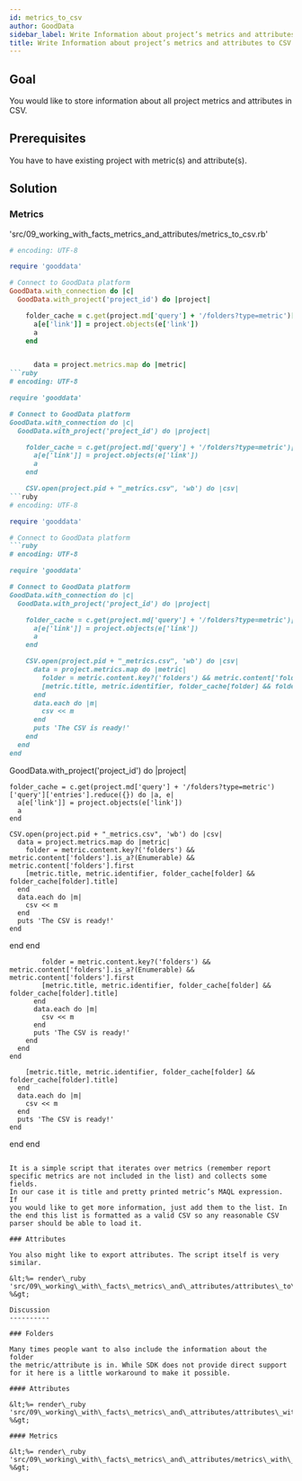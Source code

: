 ```yaml
---
id: metrics_to_csv
author: GoodData
sidebar_label: Write Information about project’s metrics and attributes to CSV
title: Write Information about project’s metrics and attributes to CSV
---
```


Goal
-------

You would like to store information about all project metrics and
attributes in CSV.

Prerequisites
-------------

You have to have existing project with metric(s) and attribute(s).

Solution
--------

### Metrics


'src/09\_working\_with\_facts\_metrics\_and\_attributes/metrics\_to\_csv.rb'
```ruby
# encoding: UTF-8

require 'gooddata'

# Connect to GoodData platform
GoodData.with_connection do |c|
  GoodData.with_project('project_id') do |project|

    folder_cache = c.get(project.md['query'] + '/folders?type=metric')['query']['entries'].reduce({}) do |a, e|
      a[e['link']] = project.objects(e['link'])
      a
    end


      data = project.metrics.map do |metric|
```ruby
# encoding: UTF-8

require 'gooddata'

# Connect to GoodData platform
GoodData.with_connection do |c|
  GoodData.with_project('project_id') do |project|

    folder_cache = c.get(project.md['query'] + '/folders?type=metric')['query']['entries'].reduce({}) do |a, e|
      a[e['link']] = project.objects(e['link'])
      a
    end

    CSV.open(project.pid + "_metrics.csv", 'wb') do |csv|
```ruby
# encoding: UTF-8

require 'gooddata'

# Connect to GoodData platform
```ruby
# encoding: UTF-8

require 'gooddata'

# Connect to GoodData platform
GoodData.with_connection do |c|
  GoodData.with_project('project_id') do |project|

    folder_cache = c.get(project.md['query'] + '/folders?type=metric')['query']['entries'].reduce({}) do |a, e|
      a[e['link']] = project.objects(e['link'])
      a
    end

    CSV.open(project.pid + "_metrics.csv", 'wb') do |csv|
      data = project.metrics.map do |metric|
        folder = metric.content.key?('folders') && metric.content['folders'].is_a?(Enumerable) && metric.content['folders'].first
        [metric.title, metric.identifier, folder_cache[folder] && folder_cache[folder].title]
      end
      data.each do |m|
        csv << m
      end
      puts 'The CSV is ready!'
    end
  end
end
```
  GoodData.with_project('project_id') do |project|

    folder_cache = c.get(project.md['query'] + '/folders?type=metric')['query']['entries'].reduce({}) do |a, e|
      a[e['link']] = project.objects(e['link'])
      a
    end

    CSV.open(project.pid + "_metrics.csv", 'wb') do |csv|
      data = project.metrics.map do |metric|
        folder = metric.content.key?('folders') && metric.content['folders'].is_a?(Enumerable) && metric.content['folders'].first
        [metric.title, metric.identifier, folder_cache[folder] && folder_cache[folder].title]
      end
      data.each do |m|
        csv << m
      end
      puts 'The CSV is ready!'
    end
  end
end
```
        folder = metric.content.key?('folders') && metric.content['folders'].is_a?(Enumerable) && metric.content['folders'].first
        [metric.title, metric.identifier, folder_cache[folder] && folder_cache[folder].title]
      end
      data.each do |m|
        csv << m
      end
      puts 'The CSV is ready!'
    end
  end
end
```
        [metric.title, metric.identifier, folder_cache[folder] && folder_cache[folder].title]
      end
      data.each do |m|
        csv << m
      end
      puts 'The CSV is ready!'
    end
  end
end
```

It is a simple script that iterates over metrics (remember report
specific metrics are not included in the list) and collects some fields.
In our case it is title and pretty printed metric’s MAQL expression. If
you would like to get more information, just add them to the list. In
the end this list is formatted as a valid CSV so any reasonable CSV
parser should be able to load it.

### Attributes

You also might like to export attributes. The script itself is very
similar.

&lt;%= render\_ruby
'src/09\_working\_with\_facts\_metrics\_and\_attributes/attributes\_to\_csv.rb'
%&gt;

Discussion
----------

### Folders

Many times people want to also include the information about the folder
the metric/attribute is in. While SDK does not provide direct support
for it here is a little workaround to make it possible.

#### Attributes

&lt;%= render\_ruby
'src/09\_working\_with\_facts\_metrics\_and\_attributes/attributes\_with\_folder\_to\_csv.rb'
%&gt;

#### Metrics

&lt;%= render\_ruby
'src/09\_working\_with\_facts\_metrics\_and\_attributes/metrics\_with\_folder\_to\_csv.rb'
%&gt;
